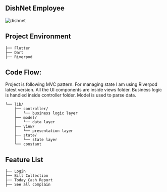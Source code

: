 ## DishNet Employee

![dishnet](https://user-images.githubusercontent.com/108749310/216901298-d83105bd-6cb5-4699-95f2-f469871cd5bf.png)

## Project Environment
```
├── Flutter
├── Dart
├── Riverpod
```
## Code Flow:
Project is following MVC pattern. For managing state I am using Riverpod latest version. All the UI components are inside views folder. Business logic is handled inside controller folder. Model is used to parse data.

```
└── lib/
    ├── controller/
    │   └── business logic layer
    ├── model/
    │   └── data layer
    ├── view/
    │   └── presentation layer
    ├── state/
    │   └── state layer
    └── constant
```
## Feature List
```
├── Login 
├── Bill Collection
├── Today Cash Report
├── See all complain
```



